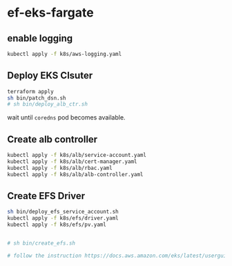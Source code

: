 # ef-eks-fargate

## enable logging

```bash
kubectl apply -f k8s/aws-logging.yaml
```

## Deploy EKS Clsuter

```bash
terraform apply
sh bin/patch_dsn.sh
# sh bin/deploy_alb_ctr.sh
```
wait until `coredns` pod becomes available.

## Create alb controller

```bash
kubectl apply -f k8s/alb/service-account.yaml
kubectl apply -f k8s/alb/cert-manager.yaml
kubectl apply -f k8s/alb/rbac.yaml
kubectl apply -f k8s/alb/alb-controller.yaml
```

## Create EFS Driver

```bash
sh bin/deploy_efs_service_account.sh
kubectl apply -f k8s/efs/driver.yaml
kubectl apply -f k8s/efs/pv.yaml


# sh bin/create_efs.sh

# follow the instruction https://docs.aws.amazon.com/eks/latest/userguide/efs-csi.html to create mount target
```
